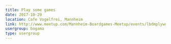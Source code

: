 ```yaml
---
title: Play some games
date: 2017-10-29
location: Cafe Vogelfrei, Mannheim
link: http://www.meetup.com/Mannheim-Boardgames-Meetup/events/lbdmplywnbmc/
usergroup: bogama
type: usergroup
---
```

